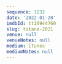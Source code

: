 ```yaml
---
sequence: 1232
date: '2022-01-20'
imdbId: tt10944760
slug: titane-2021
venue: null
venueNotes: null
medium: iTunes
mediumNotes: null
---
```


